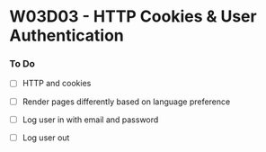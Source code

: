 # W03D03 - HTTP Cookies & User Authentication

### To Do
- [ ] HTTP and cookies
- [ ] Render pages differently based on language preference
- [ ] Log user in with email and password
- [ ] Log user out















